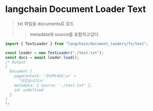 # langchain Document Loader Text

> txt 파일을 documents로 로드
>
> > metadata에 source를 포함하고있다.

```ts
import { TextLoader } from "langchain/document_loaders/fs/text";

const loader = new TextLoader("./test.txt");
const docs = await loader.load();
/* Output
[
  Document {
    pageContent: '안녕하세요!\n' +
      '반갑습니다\n'
    metadata: { source: './test.txt' },
    id: undefined
  }
]
*/
```
